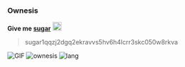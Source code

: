 ### Ownesis
**Give me [sugar](https://sugarchain.org/)**
<img alt="SUGAR" src="https://sugarchain.org/logo.png" width="20" />
> sugar1qqzj2dgq2ekravvs5hv6h4lcrr3skc050w8rkva

![GIF](https://c.tenor.com/ORLl7hMkHIIAAAAC/mei-misaki-another.gif)
![ownesis](https://github-readme-stats.vercel.app/api?username=ownesis&theme=tokyonight)
![lang](https://github-readme-stats.vercel.app/api/top-langs/?username=ownesis&layout=compact)
